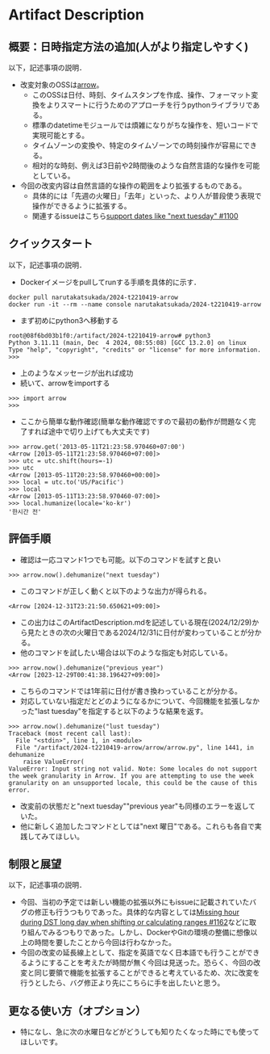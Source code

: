 # Artifact Description

## 概要：日時指定方法の追加(人がより指定しやすく)


以下，記述事項の説明．

* 改変対象のOSSは[arrow](arrow-py/arrow)。
  + このOSSは日付、時刻、タイムスタンプを作成、操作、フォーマット変換をよりスマートに行うためのアプローチを行うpythonライブラリである。
  + 標準のdatetimeモジュールでは煩雑になりがちな操作を、短いコードで実現可能とする。
  + タイムゾーンの変換や、特定のタイムゾーンでの時刻操作が容易にできる。
  + 相対的な時刻、例えば3日前や2時間後のような自然言語的な操作を可能としている。
* 今回の改変内容は自然言語的な操作の範囲をより拡張するものである。
  + 具体的には「先週の火曜日」「去年」といった、より人が普段使う表現で操作ができるように拡張する。
  + 関連するissueはこちら[support dates like "next tuesday" #1100](https://github.com/arrow-py/arrow/issues/1100) 

## クイックスタート

以下，記述事項の説明．

* Dockerイメージをpullしてrunする手順を具体的に示す．

```
docker pull narutakatsukada/2024-t2210419-arrow
docker run -it --rm --name console narutakatsukada/2024-t2210419-arrow
```
* まず初めにpython3へ移動する
```
root@08f6bd03b1f0:/artifact/2024-t2210419-arrow# python3
Python 3.11.11 (main, Dec  4 2024, 08:55:08) [GCC 13.2.0] on linux
Type "help", "copyright", "credits" or "license" for more information.
>>>
```
* 上のようなメッセージが出れば成功
* 続いて、arrowをimportする
```
>>> import arrow
>>>
```
* ここから簡単な動作確認(簡単な動作確認ですので最初の動作が問題なく完了すれば途中で切り上げても大丈夫です)

```
>>> arrow.get('2013-05-11T21:23:58.970460+07:00')
<Arrow [2013-05-11T21:23:58.970460+07:00]>
>>> utc = utc.shift(hours=-1)
>>> utc
<Arrow [2013-05-11T20:23:58.970460+00:00]>
>>> local = utc.to('US/Pacific')
>>> local
<Arrow [2013-05-11T13:23:58.970460-07:00]>
>>> local.humanize(locale='ko-kr')
'한시간 전'
```

## 評価手順

* 確認は一応コマンド1つでも可能。以下のコマンドを試すと良い
```
>>> arrow.now().dehumanize("next tuesday")
```
* このコマンドが正しく動くと以下のような出力が得られる。
```
<Arrow [2024-12-31T23:21:50.650621+09:00]>
```
* この出力はこのArtifactDescription.mdを記述している現在(2024/12/29)から見たときの次の火曜日である2024/12/31に日付が変わっていることが分かる。
* 他のコマンドを試したい場合は以下のような指定も対応している。
```
>>> arrow.now().dehumanize("previous year")
<Arrow [2023-12-29T00:41:38.196427+09:00]>
```
* こちらのコマンドでは1年前に日付が書き換わっていることが分かる。
* 対応していない指定だとどのようになるかについて、今回機能を拡張しなかった"last tuesday"を指定すると以下のような結果を返す。
```
>>> arrow.now().dehumanize("lust tuesday")
Traceback (most recent call last):
  File "<stdin>", line 1, in <module>
  File "/artifact/2024-t2210419-arrow/arrow/arrow.py", line 1441, in dehumanize
    raise ValueError(
ValueError: Input string not valid. Note: Some locales do not support the week granularity in Arrow. If you are attempting to use the week granularity on an unsupported locale, this could be the cause of this error.
```
* 改変前の状態だと"next tuesday""previous year"も同様のエラーを返していた。
* 他に新しく追加したコマンドとしては"next 曜日"である。これらも各自で実践してみてほしい。

## 制限と展望

以下，記述事項の説明．

* 今回、当初の予定では新しい機能の拡張以外にもissueに記載されていたバグの修正も行うつもりであった。具体的な内容としては[Missing hour during DST long day when shifting or calculating ranges #1162](https://github.com/arrow-py/arrow/issues/1162)などに取り組んでみるつもりであった。しかし、DockerやGitの環境の整備に想像以上の時間を要したことから今回は行わなかった。
* 今回の改変の延長線上として、指定を英語でなく日本語でも行うことができるようにすることを考えたが時間が無く今回は見送った。恐らく、今回の改変と同じ要領で機能を拡張することができると考えているため、次に改変を行うとしたら、バグ修正より先にこちらに手を出したいと思う。
  
## 更なる使い方（オプション）

* 特になし、急に次の水曜日などがどうしても知りたくなった時にでも使ってほしいです。
